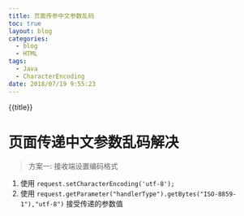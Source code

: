 ```yaml
---
title: 页面传参中文参数乱码
toc: true
layout: blog
categories:
  - blog
  - HTML
tags:
  - Java
  - CharacterEncoding
date: 2018/07/19 9:55:23
---
```

{{title}}
<!-- more -->
# 页面传递中文参数乱码解决

> 方案一: 接收端设置编码格式	

1. 使用 `request.setCharacterEncoding('utf-8');`
2. 使用 `request.getParameter("handlerType").getBytes("ISO-8859-1"),"utf-8")` 接受传递的参数值

